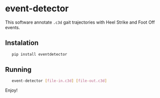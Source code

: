 # event-detector

This software annotate `.c3d` gait trajectories with Heel Strike and Foot Off events.

## Instalation

```python
   pip install eventdetector
```

## Running

```bash
   event-detector [file-in.c3d] [file-out.c3d]
```

Enjoy!

